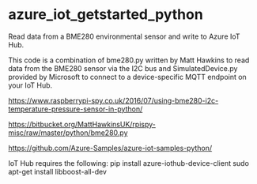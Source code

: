 # azure_iot_getstarted_python
Read data from a BME280 environmental sensor and write to Azure IoT Hub.

This code is a combination of bme280.py written by Matt Hawkins to read data from the BME280 sensor via the I2C bus and SimulatedDevice.py provided by Microsoft to connect to a device-specific MQTT endpoint on your IoT Hub.

https://www.raspberrypi-spy.co.uk/2016/07/using-bme280-i2c-temperature-pressure-sensor-in-python/

https://bitbucket.org/MattHawkinsUK/rpispy-misc/raw/master/python/bme280.py

https://github.com/Azure-Samples/azure-iot-samples-python/

IoT Hub requires the following:
  pip install azure-iothub-device-client
  sudo apt-get install libboost-all-dev
